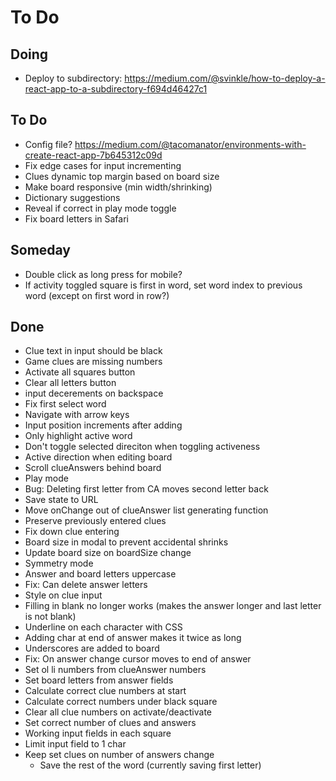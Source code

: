 # To Do


## Doing

- Deploy to subdirectory: https://medium.com/@svinkle/how-to-deploy-a-react-app-to-a-subdirectory-f694d46427c1

## To Do

  - Config file? https://medium.com/@tacomanator/environments-with-create-react-app-7b645312c09d
- Fix edge cases for input incrementing
- Clues dynamic top margin based on board size
- Make board responsive (min width/shrinking)
- Dictionary suggestions
- Reveal if correct in play mode toggle
- Fix board letters in Safari

## Someday

- Double click as long press for mobile?
- If activity toggled square is first in word, set word index to previous word (except on first word in row?)

## Done

- Clue text in input should be black
- Game clues are missing numbers
- Activate all squares button
- Clear all letters button
- input decerements on backspace
- Fix first select word
- Navigate with arrow keys
- Input position increments after adding
- Only highlight active word
- Don't toggle selected direciton when toggling activeness
- Active direction when editing board
- Scroll clueAnswers behind board
- Play mode
- Bug: Deleting first letter from CA moves second letter back
- Save state to URL
- Move onChange out of clueAnswer list generating function
- Preserve previously entered clues
- Fix down clue entering
- Board size in modal to prevent accidental shrinks
- Update board size on boardSize change
- Symmetry mode
- Answer and board letters uppercase
- Fix: Can delete answer letters
- Style on clue input
- Filling in blank no longer works (makes the answer longer and last letter is not blank)
- Underline on each character with CSS
- Adding char at end of answer makes it twice as long
- Underscores are added to board
- Fix: On answer change cursor moves to end of answer
- Set ol li numbers from clueAnswer numbers
- Set board letters from answer fields
- Calculate correct clue numbers at start
- Calculate correct numbers under black square
- Clear all clue numbers on activate/deactivate
- Set correct number of clues and answers
- Working input fields in each square
- Limit input field to 1 char
- Keep set clues on number of answers change
  - Save the rest of the word (currently saving first letter)
